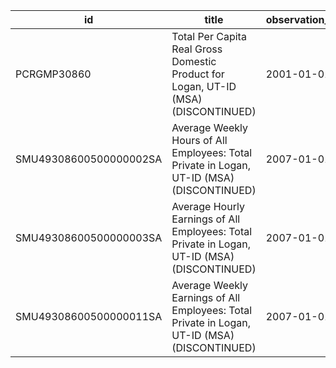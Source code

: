 | id                     | title                                                                                        | observation_start   | observation_end   |
|------------------------|----------------------------------------------------------------------------------------------|---------------------|-------------------|
| PCRGMP30860            | Total Per Capita Real Gross Domestic Product for Logan, UT-ID (MSA) (DISCONTINUED)           | 2001-01-01          | 2017-01-01        |
| SMU49308600500000002SA | Average Weekly Hours of All Employees: Total Private in Logan, UT-ID (MSA) (DISCONTINUED)    | 2007-01-01          | 2022-03-01        |
| SMU49308600500000003SA | Average Hourly Earnings of All Employees: Total Private in Logan, UT-ID (MSA) (DISCONTINUED) | 2007-01-01          | 2022-03-01        |
| SMU49308600500000011SA | Average Weekly Earnings of All Employees: Total Private in Logan, UT-ID (MSA) (DISCONTINUED) | 2007-01-01          | 2022-03-01        |